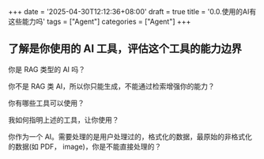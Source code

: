 +++
date = '2025-04-30T12:12:36+08:00'
draft = true
title = '0.0.使用的AI有这些能力吗'
tags = ["Agent"]
categories = ["Agent"]
+++


## 了解是你使用的 AI 工具，评估这个工具的能力边界

你是 RAG 类型的 AI 吗？

你不是 RAG 类 AI，所以你只能生成，不能通过检索增强你的能力？

你有哪些工具可以使用？

我如何指明上述的工具，让你使用？

你作为一个 AI。需要处理的是用户处理过的，格式化的数据，最原始的非格式化的数据(如 PDF， image)，你是不能直接处理的？

